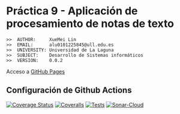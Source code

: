 # Práctica 9 - Aplicación de procesamiento de notas de texto

```
>>  AUTHOR:     XueMei Lin
>>  EMAIL:      alu0101225845@ull.edu.es
>>  UNIVERSITY: Universidad de La Laguna
>>  SUBJECT:    Desarrollo de Sistemas informáticos
>>  VERSION:    0.0.2
```

Acceso a [GitHub Pages]()

## Configuración de Github Actions
[![Coverage Status](https://coveralls.io/repos/github/ULL-ESIT-INF-DSI-2122/ull-esit-inf-dsi-21-22-prct09-filesystem-notes-app-XueMei-L/badge.svg?branch=main)](https://coveralls.io/github/ULL-ESIT-INF-DSI-2122/ull-esit-inf-dsi-21-22-prct09-filesystem-notes-app-XueMei-L?branch=main)
[![Coveralls](https://github.com/ULL-ESIT-INF-DSI-2122/ull-esit-inf-dsi-21-22-prct09-filesystem-notes-app-XueMei-L/actions/workflows/coveralls.yml/badge.svg?branch=main)](https://github.com/ULL-ESIT-INF-DSI-2122/ull-esit-inf-dsi-21-22-prct09-filesystem-notes-app-XueMei-L/actions/workflows/coveralls.yml)
[![Tests](https://github.com/ULL-ESIT-INF-DSI-2122/ull-esit-inf-dsi-21-22-prct09-filesystem-notes-app-XueMei-L/actions/workflows/tests.js.yml/badge.svg?branch=main)](https://github.com/ULL-ESIT-INF-DSI-2122/ull-esit-inf-dsi-21-22-prct09-filesystem-notes-app-XueMei-L/actions/workflows/tests.js.yml)
[![Sonar-Cloud](https://github.com/ULL-ESIT-INF-DSI-2122/ull-esit-inf-dsi-21-22-prct09-filesystem-notes-app-XueMei-L/actions/workflows/sonarcloud.yml/badge.svg)](https://github.com/ULL-ESIT-INF-DSI-2122/ull-esit-inf-dsi-21-22-prct09-filesystem-notes-app-XueMei-L/actions/workflows/sonarcloud.yml)